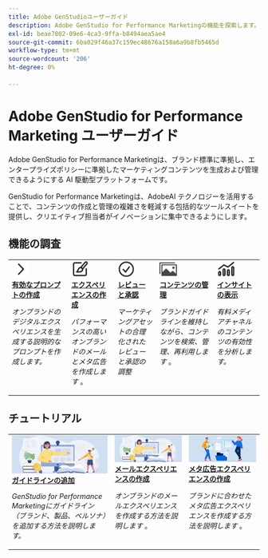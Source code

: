 ```yaml
---
title: Adobe GenStudioユーザーガイド
description: Adobe GenStudio for Performance Marketingの機能を探索します。 オンブランドのアセットをすばやく作成し、バリエーションを生成し、エクスペリエンスを最適化する方法について説明します。
exl-id: beae7802-09e6-4ca3-9ffa-b8494aea5ae4
source-git-commit: 6ba029f46a37c159ec48676a158a6a9b8fb5465d
workflow-type: tm+mt
source-wordcount: '206'
ht-degree: 0%

---
```


# Adobe GenStudio for Performance Marketing ユーザーガイド

Adobe GenStudio for Performance Marketingは、ブランド標準に準拠し、エンタープライズポリシーに準拠したマーケティングコンテンツを生成および管理できるようにする AI 駆動型プラットフォームです。

GenStudio for Performance Marketingは、AdobeAI テクノロジーを活用することで、コンテンツの作成と管理の複雑さを軽減する包括的なツールスイートを提供し、クリエイティブ担当者がイノベーションに集中できるようにします。

## 機能の調査

<table style="table-layout:fixed">
<tr style="border: 0;">
   <td valign="top">
      <a href="../user-guide/effective-prompts.md">
      <img alt="右の山形" src="../assets/icons/icon-chevronRight.svg" width="35">
      </a>
      <div>
         <a href="../user-guide/effective-prompts.md">
         <strong> 有効なプロンプトの作成 </strong>
         </a>
      </div>
      <p>
         <em> オンブランドのデジタルエクスペリエンスを生成する説明的なプロンプトを作成します。</em>
      </p>
   </td>
   <td valign="top">
      <a href="../user-guide/create/overview.md">
      <img alt="絵筆" src="../assets/icons/icon-create.svg" width="35">
      </a>
      <div>
         <a href="../user-guide/create/overview.md">
         <strong> エクスペリエンスの作成 </strong>
         </a>
      </div>
      <p>
         <em> パフォーマンスの高いオンブランドのメールとメタ広告を作成します </em>。
      </p>
   </td>
   <td valign="top">
      <a href="../user-guide/approvals/overview.md">
      <img alt="チェックマーク" src="../assets/icons/icon-checkmarkCircle.svg" width="35">
      </a>
      <div>
         <a href="../user-guide/approvals/overview.md">
         <strong> レビューと承認 </strong>
         </a>
      </div>
      <p>
         <em> マーケティングアセットの合理化されたレビューと承認の調整 </em>
      </p>
   </td>
   <td valign="top">
      <a href="../user-guide/content/overview.md">
      <img alt="グリッド" src="../assets/icons/icon-images.svg" width="35">
      </a>
      <div>
         <a href="../user-guide/content/overview.md">
         <strong> コンテンツの管理 </strong>
         </a>
      </div>
      <p>
         <em> ブランドガイドラインを維持しながら、コンテンツを検索、管理、再利用します </em>。
      </p>
   </td>
   <td valign="top">
      <a href="../user-guide/insights/overview.md">
      <img alt="グラフ" src="../assets/icons/icon-dataAnalytics.svg" width="35">
      </a>
      <div>
         <a href="../user-guide/insights/overview.md">
         <strong> インサイトの表示 </strong>
         </a>
      </div>
      <p>
         <em> 有料メディアチャネルのコンテンツの有効性を分析します。</em>
      </p>
   </td>
</tr>
</table>

## チュートリアル

<table style="table-layout:fixed">
<td valign="top">
   <div>
      <a href="/help/user-guide/guidelines/add-guidelines.md">
      <img alt="ガイドラインの追加" src="../assets/card-create-assets.png">
      <strong> ガイドラインの追加 </strong>
      </a>
   </div>
   <p>
      <em>GenStudio for Performance Marketingにガイドライン（ブランド、製品、ペルソナ）を追加する方法を説明します。</em>
   </p>
</td>
<td valign="top">
   <div>
      <a href="/help/tutorials/create-email-experience.md">
      <img alt="アイデア，本，鉛筆，コンピューター" src="../assets/card-create-assets.png">
      <strong> メールエクスペリエンスの作成 </strong>
      </a>
   </div>
   <p>
      <em> オンブランドのメールエクスペリエンスを作成する方法を説明します </em>。
   </p>
</td>
<td valign="top">
   <div>
      <a href="/help/tutorials/create-meta-ad.md">
      <img alt="フォルダーにファイルを移動する人物" src="../assets/card-manage-content.png">
      <strong> メタ広告エクスペリエンスの作成 </strong>
      </a>
   </div>
   <p>
      <em> ブランドに合わせたメタ広告エクスペリエンスを作成する方法を説明します </em>。
   </p>
</td>
</table>
